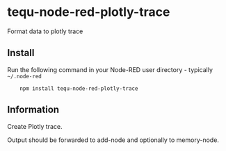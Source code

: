 tequ-node-red-plotly-trace
=====================

Format data to plotly trace

## Install

Run the following command in your Node-RED user directory - typically `~/.node-red`

        npm install tequ-node-red-plotly-trace

## Information

Create Plotly trace.

Output should be forwarded to add-node and 
optionally to memory-node.


